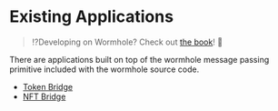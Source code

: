 # Existing Applications

> :interrobang:Developing on Wormhole? Check out [the book](https://book.wormhole.com)! :book:

There are applications built on top of the wormhole message passing primitive included with the wormhole source code.

* [Token Bridge](token-bridge.md)
* [NFT Bridge](nft-bridge.md)
